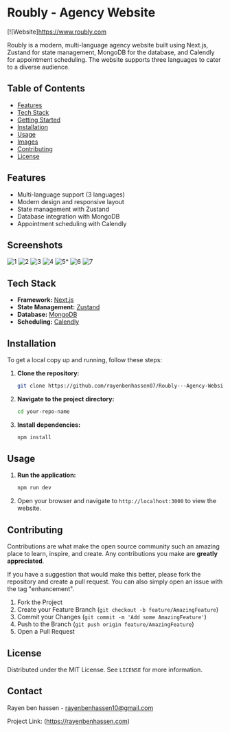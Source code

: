 # Roubly - Agency Website

[![Website]https://www.roubly.com

Roubly is a modern, multi-language agency website built using Next.js, Zustand for state management, MongoDB for the database, and Calendly for appointment scheduling. The website supports three languages to cater to a diverse audience.


## Table of Contents
- [Features](#features)
- [Tech Stack](#tech-stack)
- [Getting Started](#getting-started)
- [Installation](#installation)
- [Usage](#usage)
- [Images](#images)
- [Contributing](#contributing)
- [License](#license)

## Features
- Multi-language support (3 languages)
- Modern design and responsive layout
- State management with Zustand
- Database integration with MongoDB
- Appointment scheduling with Calendly

## Screenshots

![1](https://github.com/rayenbenhassen07/Roubly---Agency-Website/assets/133701994/dacc24e1-8336-403b-aaab-401ab100b28b)
![2](https://github.com/rayenbenhassen07/Roubly---Agency-Website/assets/133701994/661fa922-a075-4df6-9f2b-fb9e984f526a)
![3](https://github.com/rayenbenhassen07/Roubly---Agency-Website/assets/133701994/4eae2208-feb5-4b93-9008-81a708bdd608)
![4](https://github.com/rayenbenhassen07/Roubly---Agency-Website/assets/133701994/f9564ecc-5dcd-4607-a6b1-ba54c1fbdb24)
![5](https://github.com/rayenbenhassen07/Roubly---Agency-Website/assets/133701994/da64e38a-e6d3-4660-9805-e437652799db)*
![6](https://github.com/rayenbenhassen07/Roubly---Agency-Website/assets/133701994/2048565b-b69d-4fdc-8abe-c64e2971cccb)
![7](https://github.com/rayenbenhassen07/Roubly---Agency-Website/assets/133701994/cb80c3ee-f009-47de-b162-bccba4e6a7be)


## Tech Stack
- **Framework:** [Next.js](https://nextjs.org/)
- **State Management:** [Zustand](https://github.com/pmndrs/zustand)
- **Database:** [MongoDB](https://www.mongodb.com/)
- **Scheduling:** [Calendly](https://calendly.com/)

## Installation

To get a local copy up and running, follow these steps:

1. **Clone the repository:**
    ```sh
    git clone https://github.com/rayenbenhassen07/Roubly---Agency-Website.git
    ```
2. **Navigate to the project directory:**
    ```sh
    cd your-repo-name
    ```
3. **Install dependencies:**
    ```sh
    npm install
    ```

## Usage

1. **Run the application:**
    ```sh
    npm run dev
    ```
2. Open your browser and navigate to `http://localhost:3000` to view the website.

## Contributing

Contributions are what make the open source community such an amazing place to learn, inspire, and create. Any contributions you make are **greatly appreciated**.

If you have a suggestion that would make this better, please fork the repository and create a pull request. You can also simply open an issue with the tag "enhancement".

1. Fork the Project
2. Create your Feature Branch (`git checkout -b feature/AmazingFeature`)
3. Commit your Changes (`git commit -m 'Add some AmazingFeature'`)
4. Push to the Branch (`git push origin feature/AmazingFeature`)
5. Open a Pull Request

## License

Distributed under the MIT License. See `LICENSE` for more information.

## Contact

Rayen ben hassen - rayenbenhassen10@gmail.com

Project Link: (https://rayenbenhassen.com)
